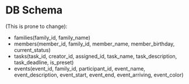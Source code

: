 
# DB Schema

(This is prone to change):

* families(family_id, family_name)
* members(member_id, family_id, member_name, member_birthday, current_status)
* tasks(task_id, creator_id, assigned_id, task_name, task_description, task_deadline, is_preset)
* events(event_id, family_id, participant_id, event_name, event_description, event_start, event_end, event_arriving, event_color)
